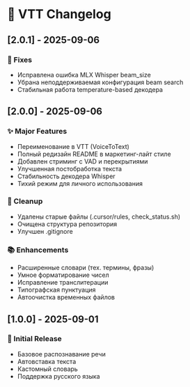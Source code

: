 # 📝 VTT Changelog

## [2.0.1] - 2025-09-06
### 🐛 Fixes
- Исправлена ошибка MLX Whisper beam_size
- Убрана неподдерживаемая конфигурация beam search
- Стабильная работа temperature-based декодера

## [2.0.0] - 2025-09-06
### ✨ Major Features
- Переименование в VTT (VoiceToText)
- Полный редизайн README в маркетинг-лайт стиле
- Добавлен стриминг с VAD и перекрытиями
- Улучшенная постобработка текста
- Стабильность декодера Whisper
- Тихий режим для личного использования

### 🧹 Cleanup
- Удалены старые файлы (.cursor/rules, check_status.sh)
- Очищена структура репозитория
- Улучшен .gitignore

### 📚 Enhancements
- Расширенные словари (тех. термины, фразы)
- Умное форматирование чисел
- Исправление транслитерации
- Типографская пунктуация
- Автоочистка временных файлов

## [1.0.0] - 2025-09-01
### 🎉 Initial Release
- Базовое распознавание речи
- Автовставка текста
- Кастомный словарь
- Поддержка русского языка
